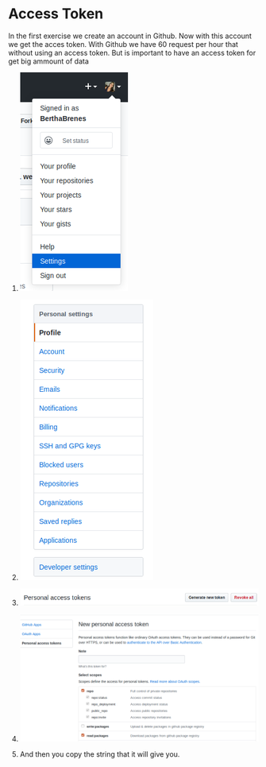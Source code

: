# Access Token

In the first exercise we create an account in Github. Now with this account we get the acces token.
With Github we have 60 request per hour that without using an access token. But is important to have an access token for get big ammount of data

1. ![alt text](/imgs/S1.png "Go to Settings")
2. ![alt text](/imgs/S2.png "Go to developer settings")
3. ![alt text](/imgs/S4.png "Generate a new access token")
4. ![alt text](/imgs/S3.png "Select the requirements you need")

5. And then you copy the string that it will give you.
